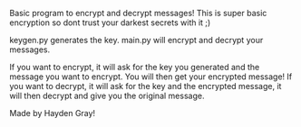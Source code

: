 Basic program to encrypt and decrypt messages!
This is super basic encryption so dont trust your darkest secrets with it ;)

keygen.py generates the key.
main.py will encrypt and decrypt your messages.

If you want to encrypt, it will ask for the key you generated and the message you want to encrypt. You will then get your encrypted message!
If you want to decrypt, it will ask for the key and the encrypted message, it will then decrypt and give you the original message.

Made by Hayden Gray!
